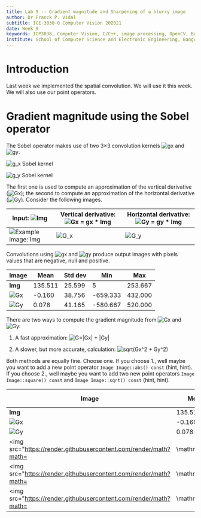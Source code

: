 ```yaml
---
title: Lab 9 -- Gradient magnitude and Sharpening of a blurry image
author: Dr Franck P. Vidal
subtitle: ICE-3038-0 Computer Vision 202021
date: Week 9
keywords: ICP3038, Computer Vision, C/C++, image processing, OpenCV, Bangor University, School of Computer Science and Electronic Engineering
institute: School of Computer Science and Electronic Engineering, Bangor University
---
```


# Introduction

Last week we implemented the spatial convolution. We will use it this week. We will also use our point operators.

# Gradient magnitude using the Sobel operator

The Sobel operator makes use of two 3×3 convolution kernels <img src="https://render.githubusercontent.com/render/math?math=\mathrm{g}_x" alt="gx" /> and <img src="https://render.githubusercontent.com/render/math?math=\mathrm{g}_y" alt="gy" />.

![$g_x$ Sobel kernel](img/g_x.png)
<!-- mathbf{g}_x=\left[\begin{array}{ccc}+1&0&-1\\+2&0&-2\\+1&0&-1\\\end{array}\right]" alt="g_x Sobel kernel" /> -->

![$g_y$ Sobel kernel](img/g_y.png)
<!-- \mathbf{G}_y=\left[\begin{array}{ccc}+1&+2&+1\\0&0&0\\-1&-2&-1\\\end{array}\right]-->

The first one is used to compute an approximation of the vertical derivative (<img src="https://render.githubusercontent.com/render/math?math=\mathrm{G}_x" alt="Gx" />); the second to compute an approximation of the horizontal derivative (<img src="https://render.githubusercontent.com/render/math?math=\mathrm{G}_y" alt="Gy" />).
Consider the following images.

|  Input: <img src="https://render.githubusercontent.com/render/math?math=\mathrm{Img}" alt="Img" /> | Vertical derivative: <img src="https://render.githubusercontent.com/render/math?math=\mathrm{G}_x=\mathrm{g}_x * \mathrm{Img}" alt="Gx = gx * Img" /> | Horizontal derivative: <img src="https://render.githubusercontent.com/render/math?math=\mathrm{G}_y=\mathrm{g}_y * \mathrm{Img}" alt="Gy = gy * Img" /> |
|-------|-------|-------|
![Example image: Img](img/Img.png) | ![$G_x$](img/vertical-derivative.png) |![$G_y$](img/horizontal-derivative.png)|

Convolutions using <img src="https://render.githubusercontent.com/render/math?math=\mathrm{g}_x" alt="gx" /> and <img src="https://render.githubusercontent.com/render/math?math=\mathrm{g}_y" alt="gy" /> produce output images with pixels values that are negative, null and positive.

| Image  | Mean    | Std dev | Min      | Max     |
|--------|---------|---------|----------|---------|
| **Img**| 135.511 | 25.599  | 5        | 253.667 |
| <img src="https://render.githubusercontent.com/render/math?math=\mathrm{G}_x" alt="Gx" /> | -0.160  | 38.756  | -659.333 | 432.000 |
| <img src="https://render.githubusercontent.com/render/math?math=\mathrm{G}_y" alt="Gy" /> | 0.078   | 41.165  | -580.667 | 520.000 |

There are two ways to compute the gradient magnitude from <img src="https://render.githubusercontent.com/render/math?math=\mathrm{G}_x" alt="Gx" /> and <img src="https://render.githubusercontent.com/render/math?math=\mathrm{G}_y" alt="Gy" />:

1. A fast approximation: ![G=|Gx| + |Gy|](img/G-abs.png)
<!-- <img src="https://render.githubusercontent.com/render/math?math=\mathrm{G} = |\mathrm{G}_x| + |\mathrm{G}_y|" alt="G=|Gx| + |Gy|" /> -->

2. A slower, but more accurate, calculation: ![sqrt(Gx^2 + Gy^2)](img/G-square.png)
<!-- <img src="https://render.githubusercontent.com/render/math?math=\mathrm{G} = \sqrt{\mathrm{G}_x^2 + \mathrm{G}_y^2}" alt="G=sqrt(Gx^2 + Gy^2)" /> -->

Both methods are equally fine. Choose one.
If you choose 1., well maybe you want to add a new point operator `Image Image::abs() const` (hint, hint).
If you choose 2., well maybe you want to add two new point operators `Image Image::square() const` and `Image Image::sqrt() const` (hint, hint).


| Image  | Mean    | Std dev | Min      | Max     |
|--------|---------|---------|----------|---------|
| **Img**| 135.511 | 25.599  | 5        | 253.667 |
| <img src="https://render.githubusercontent.com/render/math?math=\mathrm{G}_x" alt="Gx" /> | -0.160  | 38.756  | -659.333 | 432.000 |
| <img src="https://render.githubusercontent.com/render/math?math=\mathrm{G}_y" alt="Gy" /> | 0.078   | 41.165  | -580.667 | 520.000 |
| <img src="https://render.githubusercontent.com/render/math?math=|\mathrm{G}_x|" alt="|Gx|" /> | 27.056 | 31.024 |0 |580.667 |
| <img src="https://render.githubusercontent.com/render/math?math=|\mathrm{G}_y|" alt="|Gy|" /> | 25.560 | 29.132 | 0 | 659.333 |
| <img src="https://render.githubusercontent.com/render/math?math=|\mathrm{G}_x|+|\mathrm{G}_y|" alt="|Gx|+|Gy|" /> | 52.617	49.340 | 0 | 848.667 |
